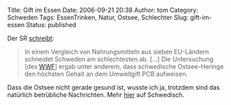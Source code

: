 Title: Gift im Essen
Date: 2006-09-21 20:38
Author: tom
Category: Schweden
Tags: EssenTrinken, Natur, Ostsee, Schlechter
Slug: gift-im-essen
Status: published

Der SR
[schreibt](http://www.sr.se/cgi-bin/International/nyhetssidor/artikel.asp?ProgramID=2108&Nyheter=&format=1&artikel=948200):

> In einem Vergleich von Nahrungsmitteln aus sieben EU-Ländern schneidet
> Schweden am schlechtesten ab. [...] Die Untersuchung [des
> [WWF](http://www.wwf.de)] ergab unter anderem, dass schwedische
> Ostsee-Heringe den höchsten Gehalt an dem Umweltgift PCB aufweisen.

Dass die Ostsee nicht gerade gesund ist, wusste ich ja, trotzdem sind
das natürlich betrübliche Nachrichten. Mehr
[hier](http://www.sr.se/ekot/artikel.asp?artikel=948226) auf Schwedisch.

